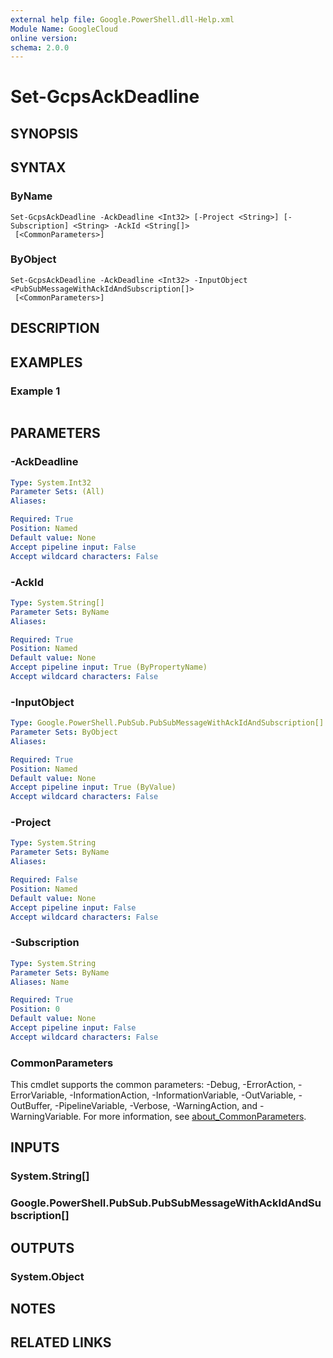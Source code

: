```yaml
---
external help file: Google.PowerShell.dll-Help.xml
Module Name: GoogleCloud
online version:
schema: 2.0.0
---
```


# Set-GcpsAckDeadline

## SYNOPSIS


## SYNTAX

### ByName
```
Set-GcpsAckDeadline -AckDeadline <Int32> [-Project <String>] [-Subscription] <String> -AckId <String[]>
 [<CommonParameters>]
```

### ByObject
```
Set-GcpsAckDeadline -AckDeadline <Int32> -InputObject <PubSubMessageWithAckIdAndSubscription[]>
 [<CommonParameters>]
```

## DESCRIPTION


## EXAMPLES

### Example 1
```powershell

```



## PARAMETERS

### -AckDeadline


```yaml
Type: System.Int32
Parameter Sets: (All)
Aliases:

Required: True
Position: Named
Default value: None
Accept pipeline input: False
Accept wildcard characters: False
```

### -AckId


```yaml
Type: System.String[]
Parameter Sets: ByName
Aliases:

Required: True
Position: Named
Default value: None
Accept pipeline input: True (ByPropertyName)
Accept wildcard characters: False
```

### -InputObject


```yaml
Type: Google.PowerShell.PubSub.PubSubMessageWithAckIdAndSubscription[]
Parameter Sets: ByObject
Aliases:

Required: True
Position: Named
Default value: None
Accept pipeline input: True (ByValue)
Accept wildcard characters: False
```

### -Project


```yaml
Type: System.String
Parameter Sets: ByName
Aliases:

Required: False
Position: Named
Default value: None
Accept pipeline input: False
Accept wildcard characters: False
```

### -Subscription


```yaml
Type: System.String
Parameter Sets: ByName
Aliases: Name

Required: True
Position: 0
Default value: None
Accept pipeline input: False
Accept wildcard characters: False
```

### CommonParameters
This cmdlet supports the common parameters: -Debug, -ErrorAction, -ErrorVariable, -InformationAction, -InformationVariable, -OutVariable, -OutBuffer, -PipelineVariable, -Verbose, -WarningAction, and -WarningVariable. For more information, see [about_CommonParameters](http://go.microsoft.com/fwlink/?LinkID=113216).

## INPUTS

### System.String[]

### Google.PowerShell.PubSub.PubSubMessageWithAckIdAndSubscription[]

## OUTPUTS

### System.Object
## NOTES

## RELATED LINKS
